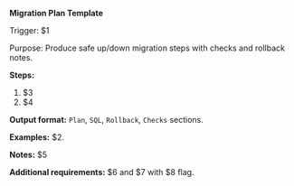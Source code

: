 <!-- 
$1 = trigger phrase (e.g., "/migration-plan")
$2 = change summary (e.g., "orders add status enum")
$3 = current vs target schema description
$4 = migration steps details
$5 = online migration strategies for large tables
$6 = SQL snippets
$7 = PR checklist items
$8 = rollback capability flag (can_rollback: true|false)
-->

**Migration Plan Template**

Trigger: $1

Purpose: Produce safe up/down migration steps with checks and rollback notes.

**Steps:**

1. $3
2. $4

**Output format:** `Plan`, `SQL`, `Rollback`, `Checks` sections.

**Examples:** $2.

**Notes:** $5

**Additional requirements:** $6 and $7 with $8 flag.
